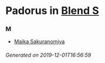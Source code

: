 # Padorus in [Blend S](https://myanimelist.net/manga/86330/Blend_S)

### M
* [Maika Sakuranomiya](https://github.com/shadow578/Project-Padoru/blob/master/table-of-contents/characters/MaikaSakuranomiya.md)

###### Generated on 2019-12-01T16:56:59

